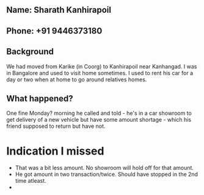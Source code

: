## Name: Sharath Kanhirapoil
## Phone: +91 9446373180
## Background
We had moved from Karike (in Coorg) to Kanhirapoil near Kanhangad. I was in Bangalore and used to visit home sometimes. I used to rent his car for a day or two when at home to go around relatives homes.
## What happened?
One fine Monday? morning he called and told - he's in a car showroom to get delivery of a new vehicle but have some amount shortage - which his friend supposed to return but have not.

# Indication I missed
- That was a bit less amount. No showroom will hold off for that amount.
- He got amount in two transaction/twice. Should have stopped in the 2nd time atleast.
- 
